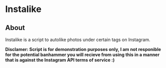 # Instalike

## About

Instalike is a script to autolike photos under certain tags on Instagram.

**Disclamer: Script is for demonstration purposes only, I am not responible for the potential banhammer you will recieve from using this in a manner that is against the Instagram API terms of service :)** 
